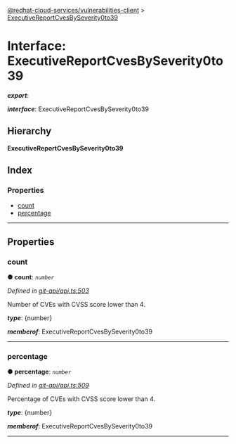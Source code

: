 [@redhat-cloud-services/vulnerabilities-client](../README.md) > [ExecutiveReportCvesBySeverity0to39](../interfaces/executivereportcvesbyseverity0to39.md)

# Interface: ExecutiveReportCvesBySeverity0to39

*__export__*: 

*__interface__*: ExecutiveReportCvesBySeverity0to39

## Hierarchy

**ExecutiveReportCvesBySeverity0to39**

## Index

### Properties

* [count](executivereportcvesbyseverity0to39.md#count)
* [percentage](executivereportcvesbyseverity0to39.md#percentage)

---

## Properties

<a id="count"></a>

###  count

**● count**: *`number`*

*Defined in [git-api/api.ts:503](https://github.com/RedHatInsights/javascript-clients/blob/master/packages/vulnerabilities/git-api/api.ts#L503)*

Number of CVEs with CVSS score lower than 4.

*__type__*: {number}

*__memberof__*: ExecutiveReportCvesBySeverity0to39

___
<a id="percentage"></a>

###  percentage

**● percentage**: *`number`*

*Defined in [git-api/api.ts:509](https://github.com/RedHatInsights/javascript-clients/blob/master/packages/vulnerabilities/git-api/api.ts#L509)*

Percentage of CVEs with CVSS score lower than 4.

*__type__*: {number}

*__memberof__*: ExecutiveReportCvesBySeverity0to39

___

